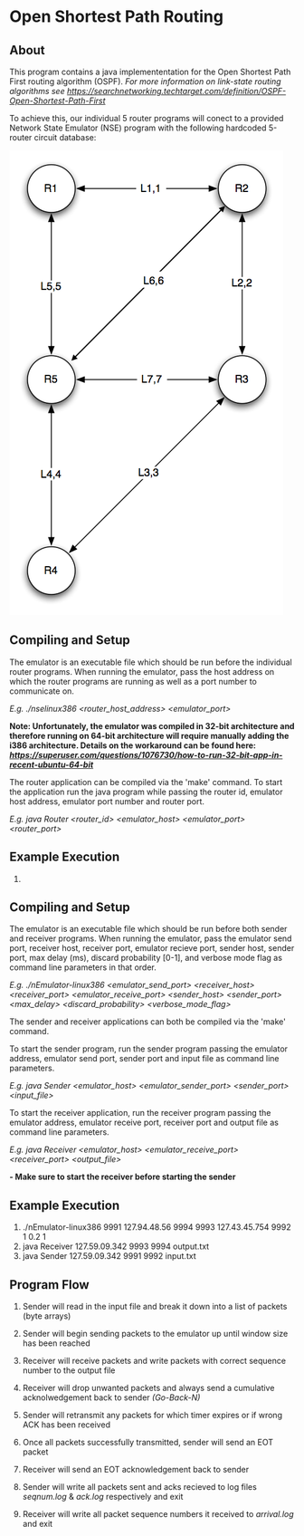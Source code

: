 Open Shortest Path Routing
==========================

About
-----

This program contains a java implemententation for the Open Shortest Path First routing algorithm (OSPF). 
*For more information on link-state routing algorithms see https://searchnetworking.techtarget.com/definition/OSPF-Open-Shortest-Path-First*

To achieve this, our individual 5 router programs will conect to a provided Network State Emulator (NSE) program with the following hardcoded 5-router circuit database:

![](topology.png)


Compiling and Setup
-------------------

The emulator is an executable file which should be run before the individual router programs. When running the emulator, pass the host address on which the router programs are running as well as a port number to communicate on.

*E.g. ./nselinux386 <router_host_address> <emulator_port>* 

**Note: Unfortunately, the emulator was compiled in 32-bit architecture and therefore running on 64-bit architecture will require manually adding the i386 architecture. Details on the workaround can be found here: *https://superuser.com/questions/1076730/how-to-run-32-bit-app-in-recent-ubuntu-64-bit***

The router application can be compiled via the 'make' command. To start the application run the java program while passing the router id, emulator host address, emulator port number and router port.

*E.g. java Router <router_id> <emulator_host> <emulator_port> <router_port>*


Example Execution
-----------------

1.  

Compiling and Setup
-------------------

The emulator is an executable file which should be run before both sender and receiver programs. When running the emulator, pass the emulator send port, receiver host, receiver port, emulator recieve port, sender host, sender port, max delay (ms), discard probability [0-1], and verbose mode flag as command line parameters in that order.

*E.g. ./nEmulator-linux386 <emulator_send_port> <receiver_host> <receiver_port> <emulator_receive_port> <sender_host> <sender_port> <max_delay> <discard_probability> <verbose_mode_flag>* 

The sender and receiver applications can both be compiled via the 'make' command. 

To start the sender program, run the sender program passing the emulator address, emulator send port, sender port and input file as command line parameters.

*E.g. java Sender <emulator_host> <emulator_sender_port> <sender_port> <input_file>*
  
To start the receiver application, run the receiver program passing the emulator address, emulator receive port, receiver port and output file as command line parameters.

*E.g. java Receiver <emulator_host> <emulator_receive_port> <receiver_port> <output_file>*

**- Make sure to start the receiver before starting the sender**


Example Execution
-----------------

1. ./nEmulator-linux386 9991 127.94.48.56 9994 9993 127.43.45.754 9992 1 0.2 1
2. java Receiver 127.59.09.342 9993 9994 output.txt
3. java Sender 127.59.09.342 9991 9992 input.txt


Program Flow
------------

1. Sender will read in the input file and break it down into a list of packets (byte arrays)

2. Sender will begin sending packets to the emulator up until window size has been reached

3. Receiver will receive packets and write packets with correct sequence number to the output file

4. Receiver will drop unwanted packets and always send a cumulative acknolwedgement back to sender *(Go-Back-N)*

5. Sender will retransmit any packets for which timer expires or if wrong ACK has been received

6. Once all packets successfully transmitted, sender will send an EOT packet

7. Receiver will send an EOT acknowledgement back to sender

8. Sender will write all packets sent and acks recieved to log files *seqnum.log* & *ack.log* respectively and exit

9. Receiver will write all packet sequence numbers it received to *arrival.log* and exit


